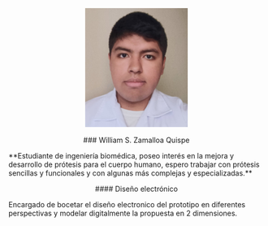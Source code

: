 <p align="center">
  <img src="https://github.com/Misancio-T/FUNBIO---GRUPO-4/blob/main/Resources/Foto_William.jpg?raw=true" alt="Descripción de la imagen" width="40%">
</p>

<p align="center">
### William S. Zamalloa Quispe
</p>
**Estudiante de ingeniería biomédica, poseo interés en la mejora y desarrollo de prótesis para el cuerpo humano, espero trabajar con prótesis sencillas y funcionales y con algunas más complejas y especializadas.**

<p align="center">
#### Diseño electrónico
</p>
Encargado de bocetar el diseño electronico del prototipo en diferentes perspectivas y modelar digitalmente la propuesta en 2 dimensiones.